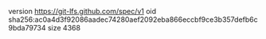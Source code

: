 version https://git-lfs.github.com/spec/v1
oid sha256:ac0a4d3f92086aadec74280aef2092eba866eccbf9ce3b357defb6c9bda79734
size 4368
